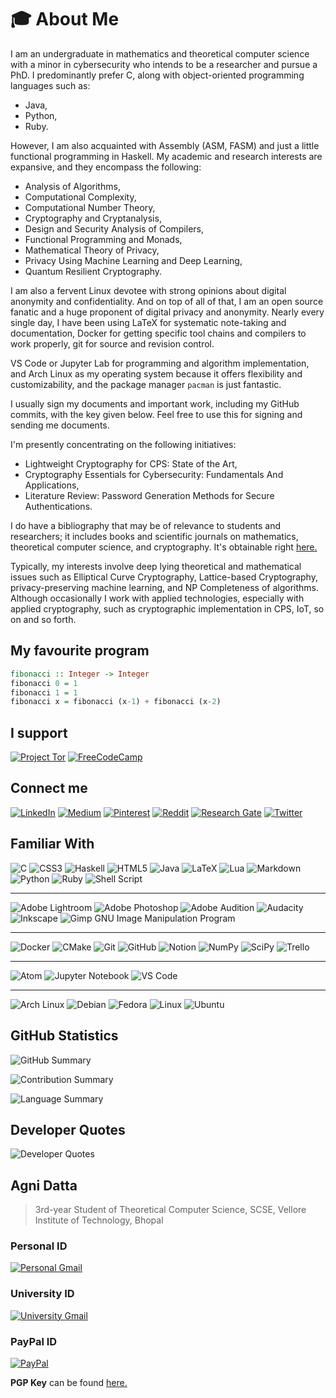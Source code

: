 # :mortar_board: About Me

I am an undergraduate in mathematics and theoretical computer science with a minor in cybersecurity who intends to be a researcher and pursue a PhD. I predominantly prefer C, along with object-oriented programming languages such as:

* Java,
* Python,
* Ruby.

However, I am also acquainted with Assembly (ASM, FASM) and just a little functional programming in Haskell. My academic and research interests are expansive, and they encompass the following:

* Analysis of Algorithms,
* Computational Complexity,
* Computational Number Theory,
* Cryptography and Cryptanalysis,
* Design and Security Analysis of Compilers,
* Functional Programming and Monads,
* Mathematical Theory of Privacy,
* Privacy Using Machine Learning and Deep Learning,
* Quantum Resilient Cryptography.

I am also a fervent Linux devotee with strong opinions about digital anonymity and confidentiality. And on top of all of that, I am an open source fanatic and a huge proponent of digital privacy and anonymity. Nearly every single day, I have been using LaTeX  for systematic note-taking and documentation, Docker for getting specific tool chains and compilers to work properly, git for source and revision control.

VS Code or Jupyter Lab for programming and algorithm implementation, and Arch Linux as my operating system because it offers flexibility and customizability, and the package manager `pacman` is just fantastic.

I usually sign my documents and important work, including my GitHub commits, with the key given below. Feel free to use this for signing and sending me documents.

I'm presently concentrating on the following initiatives:

* Lightweight Cryptography for CPS: State of the Art,
* Cryptography Essentials for Cybersecurity: Fundamentals And Applications,
* Literature Review: Password Generation Methods for Secure Authentications.

I do have a bibliography that may be of relevance to students and researchers; it includes books and scientific journals on mathematics, theoretical computer science, and cryptography. It's obtainable right [here.](https://gist.github.com/datta-agni/1d5ae6df198320c8f942f78aed3479aa)

Typically, my interests involve deep lying theoretical and mathematical issues such as Elliptical Curve Cryptography, Lattice-based Cryptography, privacy-preserving machine learning, and NP Completeness of algorithms. Although occasionally I work with applied technologies, especially with applied cryptography, such as cryptographic implementation in CPS, IoT, so on and so forth.

## My favourite program

```haskell
fibonacci :: Integer -> Integer
fibonacci 0 = 1
fibonacci 1 = 1
fibonacci x = fibonacci (x-1) + fibonacci (x-2)
```

## I support

[![Project Tor](https://camo.githubusercontent.com/387b0577360959651f848bb2a3c54ed5eda1815f0cb0f67ebb08ac72e5ebead1/68747470733a2f2f696d672e736869656c64732e696f2f62616467652f46726565636f646563616d702d2532333132332e7376673f267374796c653d666f722d7468652d6261646765266c6f676f3d66726565636f646563616d70266c6f676f436f6c6f723d677265656e)](https://www.freecodecamp.org/)
[![FreeCodeCamp](https://camo.githubusercontent.com/ccc2f3dae6dcd65277bbd8b0b608f646a83e1193326d23fb23e6579fc5386515/68747470733a2f2f696d672e736869656c64732e696f2f62616467652f546f722d3744343639383f7374796c653d666f722d7468652d6261646765266c6f676f3d546f722d42726f77736572266c6f676f436f6c6f723d7768697465)](https://www.torproject.org/)

## Connect me

[![LinkedIn](https://img.shields.io/badge/linkedin-%230077B5.svg?style=for-the-badge&logo=linkedin&logoColor=white)](https://linkedin.com/in/dattagni)
[![Medium](https://img.shields.io/badge/Medium-12100E?style=for-the-badge&logo=medium&logoColor=white)](https://medium.com/@@dattadunga)
[![Pinterest](https://img.shields.io/badge/Pinterest-%23E60023.svg?style=for-the-badge&logo=Pinterest&logoColor=white)](https://pinterest.com/agnidattaorg)
[![Reddit](https://img.shields.io/badge/Reddit-FF4500?style=for-the-badge&logo=reddit&logoColor=white)](https://reddit.com/user/DattaDunga)
[![Research Gate](https://camo.githubusercontent.com/69dca1771dfdd234091ab67f8240d000559c1aa9b1f9cd9f9a6e2604c67afc2d/68747470733a2f2f696d672e736869656c64732e696f2f62616467652f5265736561726368476174652d3030434342423f7374796c653d666f722d7468652d6261646765266c6f676f3d526573656172636847617465266c6f676f436f6c6f723d7768697465)](<https://www.researchgate.net/profile/Agni-Datta-2>)
[![Twitter](https://img.shields.io/badge/Twitter-%231DA1F2.svg?style=for-the-badge&logo=Twitter&logoColor=white)](https://twitter.com/AgniDatta)

## Familiar With

![C](https://img.shields.io/badge/c-%2300599C.svg?style=for-the-badge&logo=c&logoColor=white)
![CSS3](https://img.shields.io/badge/css3-%231572B6.svg?style=for-the-badge&logo=css3&logoColor=white)
![Haskell](https://img.shields.io/badge/Haskell-5e5086?style=for-the-badge&logo=haskell&logoColor=white)
![HTML5](https://img.shields.io/badge/html5-%23E34F26.svg?style=for-the-badge&logo=html5&logoColor=white)
![Java](https://img.shields.io/badge/java-%23ED8B00.svg?style=for-the-badge&logo=java&logoColor=white)
![LaTeX](https://img.shields.io/badge/latex-%23008080.svg?style=for-the-badge&logo=latex&logoColor=white)
![Lua](https://img.shields.io/badge/lua-%232C2D72.svg?style=for-the-badge&logo=lua&logoColor=white)
![Markdown](https://img.shields.io/badge/markdown-%23000000.svg?style=for-the-badge&logo=markdown&logoColor=white)
![Python](https://img.shields.io/badge/python-3670A0?style=for-the-badge&logo=python&logoColor=ffdd54)
![Ruby](https://img.shields.io/badge/ruby-%23CC342D.svg?style=for-the-badge&logo=ruby&logoColor=white)
![Shell Script](https://img.shields.io/badge/shell_script-%23121011.svg?style=for-the-badge&logo=gnu-bash&logoColor=white)

---

![Adobe Lightroom](https://img.shields.io/badge/Adobe%20Lightroom-31A8FF.svg?style=for-the-badge&logo=Adobe%20Lightroom&logoColor=white)
![Adobe Photoshop](https://img.shields.io/badge/adobephotoshop-%2331A8FF.svg?style=for-the-badge&logo=adobephotoshop&logoColor=white)
![Adobe Audition](https://img.shields.io/badge/Adobe%20Audition-9999FF.svg?style=for-the-badge&logo=Adobe%20Audition&logoColor=white)
![Audacity](https://camo.githubusercontent.com/2105368502570bcee9cd4877f24044e5d44df23f4063aff455e6fdae6ae0be00/68747470733a2f2f696d672e736869656c64732e696f2f62616467652f41756461636974792d3030303043433f7374796c653d666f722d7468652d6261646765266c6f676f3d6175646163697479266c6f676f436f6c6f723d7768697465)
![Inkscape](https://img.shields.io/badge/Inkscape-e0e0e0?style=for-the-badge&logo=inkscape&logoColor=080A13)
![Gimp GNU Image Manipulation Program](https://img.shields.io/badge/Gimp-657D8B?style=for-the-badge&logo=gimp&logoColor=FFFFFF)

---

![Docker](https://img.shields.io/badge/docker-%230db7ed.svg?style=for-the-badge&logo=docker&logoColor=white)
![CMake](https://img.shields.io/badge/CMake-%23008FBA.svg?style=for-the-badge&logo=cmake&logoColor=white)
![Git](https://camo.githubusercontent.com/ec0d32e85caf4723d5182a75338c89f85a2c3679aed0c46c9ee9fd1c8dc2a316/68747470733a2f2f696d672e736869656c64732e696f2f62616467652f6769742d2532334630353033332e7376673f7374796c653d666f722d7468652d6261646765266c6f676f3d676974266c6f676f436f6c6f723d7768697465)
![GitHub](https://camo.githubusercontent.com/f6d50128cb007f85916b7a899da5d94f654dce35a37331c8d28573aef46f4274/68747470733a2f2f696d672e736869656c64732e696f2f62616467652f6769746875622d2532333132313031312e7376673f7374796c653d666f722d7468652d6261646765266c6f676f3d676974687562266c6f676f436f6c6f723d7768697465)
![Notion](https://img.shields.io/badge/Notion-%23000000.svg?style=for-the-badge&logo=notion&logoColor=white)
![NumPy](https://img.shields.io/badge/numpy-%23013243.svg?style=for-the-badge&logo=numpy&logoColor=white)
![SciPy](https://img.shields.io/badge/SciPy-%230C55A5.svg?style=for-the-badge&logo=scipy&logoColor=%white)
![Trello](https://img.shields.io/badge/Trello-%23026AA7.svg?style=for-the-badge&logo=Trello&logoColor=white)

---

![Atom](https://camo.githubusercontent.com/fc9031b590e87805c5cc752a03e2685815df3b989c853b649c25eb77bccabdb2/68747470733a2f2f696d672e736869656c64732e696f2f62616467652f41746f6d2d2532333636353935432e7376673f7374796c653d666f722d7468652d6261646765266c6f676f3d61746f6d266c6f676f436f6c6f723d7768697465)
![Jupyter Notebook](https://camo.githubusercontent.com/75251632e9c74475dfb9c8a4f17b34792226384fe87ff456cb8603b4e94a15bf/68747470733a2f2f696d672e736869656c64732e696f2f62616467652f4a7570797465722d4633373632362e7376673f267374796c653d666f722d7468652d6261646765266c6f676f3d4a757079746572266c6f676f436f6c6f723d7768697465)
![VS Code](https://camo.githubusercontent.com/d8d68d0ff3e31f17649ff3a86c30f95f90578a16c55e2cc34f09566a9083d0b7/68747470733a2f2f696d672e736869656c64732e696f2f62616467652f56697375616c53747564696f436f64652d3030373864372e7376673f7374796c653d666f722d7468652d6261646765266c6f676f3d76697375616c2d73747564696f2d636f6465266c6f676f436f6c6f723d7768697465)

---

![Arch Linux](https://camo.githubusercontent.com/044d53b239f41a8f410c0400675aef3adad3d5577e6bac216e06d9dd8cb224c0/68747470733a2f2f696d672e736869656c64732e696f2f62616467652f417263682532304c696e75782d3137393344313f6c6f676f3d617263682d6c696e7578266c6f676f436f6c6f723d666666267374796c653d666f722d7468652d6261646765)
![Debian](https://camo.githubusercontent.com/94c5a32b53c1771bd1a163fe0523aee22b624e1d613ec984e52686cda1cdb2bd/68747470733a2f2f696d672e736869656c64732e696f2f62616467652f44656269616e2d4437304135333f7374796c653d666f722d7468652d6261646765266c6f676f3d64656269616e266c6f676f436f6c6f723d7768697465)
![Fedora](https://camo.githubusercontent.com/779e1e8de67b6f76e99d72dc5f758af3c80506064a7833fa5da4852cd77e3620/68747470733a2f2f696d672e736869656c64732e696f2f62616467652f4665646f72612d3239343137323f7374796c653d666f722d7468652d6261646765266c6f676f3d6665646f7261266c6f676f436f6c6f723d7768697465)
![Linux](https://camo.githubusercontent.com/878e15b4f7576e844856dc60d855ba0587d3d2bc56211fbe69734ebccb13b068/68747470733a2f2f696d672e736869656c64732e696f2f62616467652f4c696e75782d4643433632343f7374796c653d666f722d7468652d6261646765266c6f676f3d6c696e7578266c6f676f436f6c6f723d626c61636b)
![Ubuntu](https://camo.githubusercontent.com/d6de31463470dd4540e7ece7849e6d38d423825f113ea4ae639f4dcfd0392d82/68747470733a2f2f696d672e736869656c64732e696f2f62616467652f5562756e74752d4539353432303f7374796c653d666f722d7468652d6261646765266c6f676f3d7562756e7475266c6f676f436f6c6f723d7768697465)

## GitHub Statistics

![GitHub Summary](https://github-readme-stats.vercel.app/api?username=datta-agni&theme=chartreuse-dark&hide_border=false&include_all_commits=true&count_private=true)

![Contribution Summary](https://github-readme-streak-stats.herokuapp.com/?user=datta-agni&theme=chartreuse-dark&hide_border=false)

![Language Summary](https://github-readme-stats.vercel.app/api/top-langs/?username=datta-agni&theme=chartreuse-dark&hide_border=false&include_all_commits=true&count_private=true&layout=compact)

## Developer Quotes

![Developer Quotes](https://quotes-github-readme.vercel.app/api?type=vetical&theme=chartreuse-dark)

## **Agni Datta**

> 3rd-year Student of Theoretical Computer Science,
> SCSE, Vellore Institute of Technology, Bhopal

### Personal ID

[![Personal Gmail](https://img.shields.io/badge/Gmail-D14836?style=for-the-badge&logo=gmail&logoColor=white)](mailto:dattadunga@gmail.com)

### University ID

[![University Gmail](https://img.shields.io/badge/Gmail-D14836?style=for-the-badge&logo=gmail&logoColor=white)](mailto:agni.datta2020@vitbhopal.ac.in)

### PayPal ID

[![PayPal](https://img.shields.io/badge/PayPal-00457C?style=for-the-badge&logo=paypal&logoColor=white)](https://paypal.me/agnidattaorg)

**PGP Key** can be found [here.](https://tinyurl.com/agnidatta-pgpkey)

